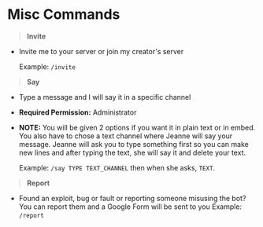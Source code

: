 # Misc Commands

>**Invite**

* Invite me to your server or join my creator's server

    Example: `/invite`

>**Say**

* Type a message and I will say it in a specific channel
* **Required Permission:** Administrator
* **NOTE:** You will be given 2 options if you want it in plain text or in embed. You also have to chose a text channel where Jeanne will say your message. Jeanne will ask you to type something first so you can make new lines and after typing the text, she will say it and delete your text.

    Example: `/say TYPE TEXT_CHANNEL` then when she asks, `TEXT`.

>**Report**

* Found an exploit, bug or fault or reporting someone misusing the bot? You can report them and a Google Form will be sent to you
    Example: `/report`
